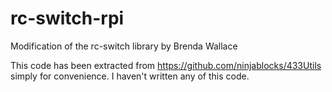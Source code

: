 # rc-switch-rpi

Modification of the rc-switch library by Brenda Wallace

This code has been extracted from https://github.com/ninjablocks/433Utils simply for convenience. I haven't written any of this code.
